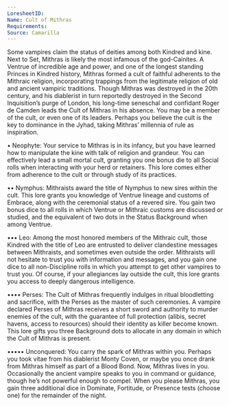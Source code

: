 ```yaml
---
LoresheetID: 
Name: Cult of Mithras
Requirements:
Source: Camarilla
---
```

Some vampires claim the status of deities among both Kindred and kine. Next to Set, Mithras is likely the most infamous of the god-Cainites. A Ventrue of incredible age and power, and one of the longest standing Princes in Kindred history, Mithras formed a cult of faithful adherents to the Mithraic religion, incorporating trappings from the legitimate religion of old and ancient vampiric traditions. Though Mithras was destroyed in the 20th century, and his diablerist in turn reportedly destroyed in the Second Inquisition’s purge of London, his long-time seneschal and confidant Roger de Camden leads the Cult of Mithras in his absence. You may be a member of the cult, or even one of its leaders. Perhaps you believe the cult is the key to dominance in the Jyhad, taking Mithras’ millennia of rule as inspiration.  

• Neophyte: Your service to Mithras is in its infancy, but you have learned how to manipulate the kine with talk of religion and grandeur. You can effectively lead a small mortal cult, granting you one bonus die to all Social rolls when interacting with your herd or retainers. This lore comes either from adherence to the cult or through study of its practices. 

•• Nymphus: Mithraists award the title of Nymphus to new sires within the cult. This lore grants you knowledge of Ventrue lineage and customs of Embrace, along with the ceremonial status of a revered sire. You gain two bonus dice to all rolls in which Ventrue or Mithraic customs are discussed or studied, and the equivalent of two dots in the Status Background when among Ventrue. 

••• Leo: Among the most honored members of the Mithraic cult, those Kindred with the title of Leo are entrusted to deliver clandestine messages between Mithraists, and sometimes even outside the order. Mithraists will not hesitate to trust you with information and messages, and you gain one dice to all non-Discipline rolls in which you attempt to get other vampires to trust you. Of course, if your allegiances lay outside the cult, this lore grants you access to deeply dangerous intelligence. 

•••• Perses: The Cult of Mithras frequently indulges in ritual bloodletting and sacrifice, with the Perses as the master of such ceremonies. A vampire declared Perses of Mithras receives a short sword and authority to murder enemies of the cult, with the guarantee of full protection (alibis, secret havens, access to resources) should their identity as killer become known. This lore gifts you three Background dots to allocate in any domain in which the Cult of Mithras is present. 

••••• Unconquered: You carry the spark of Mithras within you. Perhaps you took vitae from his diablerist Monty Coven, or maybe you once drank from Mithras himself as part of a Blood Bond. Now, Mithras lives in you. Occasionally the ancient vampire speaks to you in command or guidance, though he’s not powerful enough to compel. When you please Mithras, you gain three additional dice in Dominate, Fortitude, or Presence tests (choose one) for the remainder of the night. 